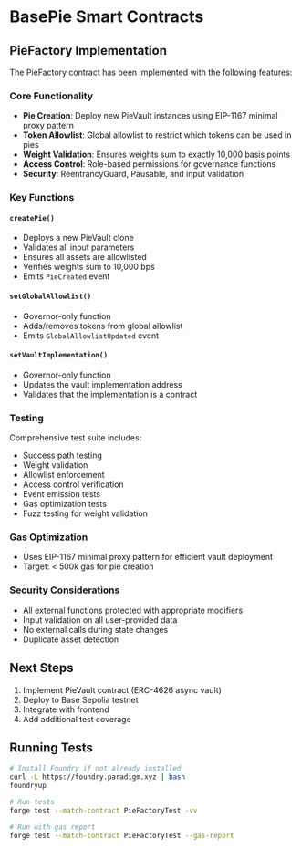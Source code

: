 # BasePie Smart Contracts

## PieFactory Implementation

The PieFactory contract has been implemented with the following features:

### Core Functionality
- **Pie Creation**: Deploy new PieVault instances using EIP-1167 minimal proxy pattern
- **Token Allowlist**: Global allowlist to restrict which tokens can be used in pies
- **Weight Validation**: Ensures weights sum to exactly 10,000 basis points
- **Access Control**: Role-based permissions for governance functions
- **Security**: ReentrancyGuard, Pausable, and input validation

### Key Functions

#### `createPie()`
- Deploys a new PieVault clone
- Validates all input parameters
- Ensures all assets are allowlisted
- Verifies weights sum to 10,000 bps
- Emits `PieCreated` event

#### `setGlobalAllowlist()`
- Governor-only function
- Adds/removes tokens from global allowlist
- Emits `GlobalAllowlistUpdated` event

#### `setVaultImplementation()`
- Governor-only function
- Updates the vault implementation address
- Validates that the implementation is a contract

### Testing

Comprehensive test suite includes:
- Success path testing
- Weight validation
- Allowlist enforcement
- Access control verification
- Event emission tests
- Gas optimization tests
- Fuzz testing for weight validation

### Gas Optimization
- Uses EIP-1167 minimal proxy pattern for efficient vault deployment
- Target: < 500k gas for pie creation

### Security Considerations
- All external functions protected with appropriate modifiers
- Input validation on all user-provided data
- No external calls during state changes
- Duplicate asset detection

## Next Steps
1. Implement PieVault contract (ERC-4626 async vault)
2. Deploy to Base Sepolia testnet
3. Integrate with frontend
4. Add additional test coverage

## Running Tests

```bash
# Install Foundry if not already installed
curl -L https://foundry.paradigm.xyz | bash
foundryup

# Run tests
forge test --match-contract PieFactoryTest -vv

# Run with gas report
forge test --match-contract PieFactoryTest --gas-report
```